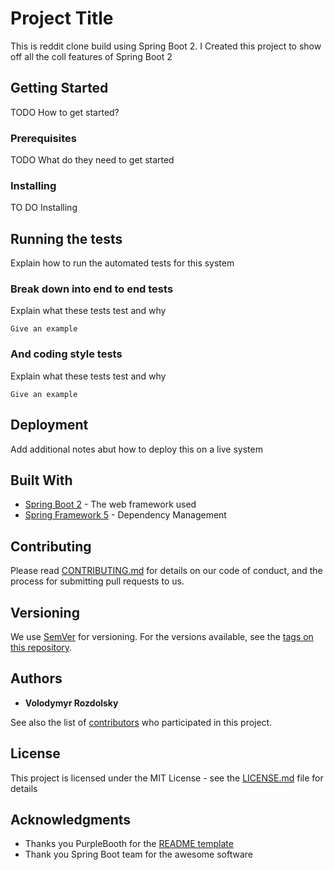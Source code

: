 # Project Title

This is reddit clone build using Spring Boot 2. I Created this project
to show off all the coll features of Spring Boot 2

## Getting Started

TODO How to get started?

### Prerequisites

TODO What do they need to get started

### Installing

TO DO Installing


## Running the tests

Explain how to run the automated tests for this system

### Break down into end to end tests

Explain what these tests test and why

```
Give an example
```

### And coding style tests

Explain what these tests test and why

```
Give an example
```

## Deployment

Add additional notes abut how to deploy this on a live system

## Built With

* [Spring Boot 2](http://spring.io/projects/spring-framework) - The web framework used
* [Spring Framework 5](http://spring.io/projects/spring-framework) - Dependency Management


## Contributing

Please read [CONTRIBUTING.md](https://gist.github.com/PurpleBooth/b24679402957c63ec426) for details on our code of conduct, and the process for submitting pull requests to us.

## Versioning

We use [SemVer](http://semver.org/) for versioning. For the versions available, see the [tags on this repository](https://github.com/your/project/tags). 

## Authors

* **Volodymyr Rozdolsky** 

See also the list of [contributors](https://github.com/your/project/contributors) who participated in this project.

## License

This project is licensed under the MIT License - see the [LICENSE.md](LICENSE.md) file for details

## Acknowledgments

* Thanks you PurpleBooth for the [README template](http://github.com)
* Thank you Spring Boot team for the awesome software 
